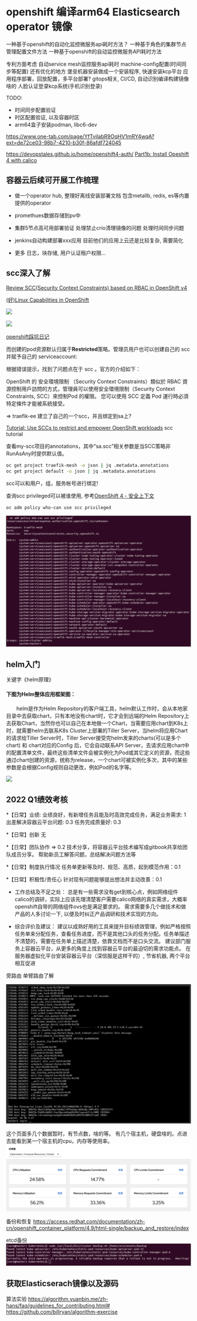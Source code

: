# openshift 编译arm64 Elasticsearch operator 镜像

一种基于openshift的自动化监控微服务api耗时方法？
一种基于角色的集群节点管理配置文件方法
一种基于openshift的自动监控微服务API耗时方法

专利方面考虑
自动service mesh监控服务api耗时
machine-config配置(时间同步等配置) 还有优化的地方
堡垒机器安装做成一个安装程序, 快速安装kcp平台
应用程序部署，回放配置，多平台部署?
gitops相关, CI/CD, 自动识别编译构建镜像啥的
人脸认证登录kcp系统(手机识别登录)

TODO:
* 时间同步配置验证
* 时区配置验证, 以及容器时区
* arm64盒子安装podman, libc6-dev


https://www.one-tab.com/page/YfTvjlabR9OqHV1mRY4wqA?ext=de72ce03-98b7-4210-b30f-86afdf724045

https://devopstales.github.io/home/openshift4-auth/
[Part1b: Install Opeshift 4 with calico](https://devopstales.github.io/kubernetes/openshift4-calico/)

## 容器云后续可开展工作梳理

* 做一个operator hub, 整理好离线安装部署文档
  包含metallb, redis, es等内置提供的operator

* promethues数据存储到pv中

* 集群5节点高可用部署验证
  处理禁止crio清理镜像的问题
  处理时间同步问题

* jenkins自动构建部署xxx应用
  目前他们的应用上云还是比较复杂, 需要简化

* 更多
  日志，块存储, 用户认证租户权限...


## scc深入了解

[Review SCC(Security Context Constraints) based on RBAC in OpenShift v4](https://daein.medium.com/review-scc-security-context-constraints-based-on-rbac-on-openshift-49007ff26317)

[(好)Linux Capabilities in OpenShift](https://cloud.redhat.com/blog/linux-capabilities-in-openshift)

![](https://cloud.redhat.com/hubfs/Openshift%20API%20Call.png)

![](https://cloud.redhat.com/hubfs/SCC_Admission_Simplified.png)

[openshift踩坑日记](https://developer.aliyun.com/article/787121)

而创建的pod资源默认归属于**Restricted**策略。管理员用户也可以创建自己的 scc 并赋予自己的 serviceaccount:

根据错误提示，找到了问题点在于 scc 。官方的介绍如下：

OpenShift 的 安全環境限制 （Security Context Constraints）類似於 RBAC 資源控制用戶訪問的方式，管理員可以使用安全環境限制（Security Context Constraints, SCC）來控制Pod 的權限。 您可以使用 SCC 定義 Pod 運行時必須特定條件才能被系統接受。

=> traefik-ee 建立了自己的一个scc，并且绑定到sa上?


[Tutorial: Use SCCs to restrict and empower OpenShift workloads](https://developer.ibm.com/learningpaths/secure-context-constraints-openshift/scc-tutorial/)
scc tutorial


查看my-scc项目的annotations，其中“sa.scc”相关参数是当SCC策略非RunAsAny时提供默认值。

```bash
oc get project traefik-mesh -o json | jq .metadata.annotations
oc get project default -o json | jq .metadata.annotations
```

scc可以和用户，组，服务帐号进行绑定!


查询scc privileged可以被谁使用, 参考[OpenShift 4 - 安全上下文](https://blog.csdn.net/weixin_43902588/article/details/103374097)
```bash
oc adm policy who-can use scc privileged
```

![](../imgs/2022-03-26-14-45-45.png)

## helm入门

关键字《helm原理》

#### 下图为Helm整体应用框架图：

　　helm是作为Helm Repository的客户端工具，helm默认工作时，会从本地家目录中去获取chart，只有本地没有chart时，它才会到远端的Helm Repository上去获取Chart，当然你也可以自己在本地做一个Chart，当需要应用chart到K8s上时，就需要helm去联系K8s Cluster上部署的Tiller Server，当helm将应用Chart的请求给Tiller Server时，Tiller Server接受完helm发来的charts(可以是多个chart) 和 chart对应的Config 后，它会自动联系API Server，去请求应用chart中的配置清单文件，最终这些清单文件会被实例化为Pod或其它定义的资源，而这些通过chart创建的资源，统称为release，一个chart可被实例化多次，其中的某些参数是会根据Config规则自动更改，例如Pod的名字等。

![](https://img2018.cnblogs.com/blog/922925/201908/922925-20190802211739347-306840075.png)

## 2022 Q1绩效考核

*【日常】业绩:
  业绩良好，有新增任务且能及时高效完成任务，满足业务需求: 1
  出差解决容器云平台问题: 0.3
  任务完成质量好: 0.3

*【日常】创新
  无

*【日常】团队协作 => 0.2
  技术分享，将容器云平台技术编写成gitbook共享给团队成员分享。
  帮助新员工解答问题，总结解决问题方法等

*【日常】制度执行情况
  任务单更新等及时、规范、高质，起到模范作用：0.1

*【日常】积极性/责任心
  针对现有问题能够提出想法并主动改善：0.1


* 工作总结及不足之处：
  总是有一些需求没有get到核心点，例如网络组件calico的调研，实际上应该先理清楚客户需要calico网络的真实需求，大概率openshift自带的网络组件ovs也是满足要求的。
  需求需要多几个做技术和做产品的人多讨论一下, 以便及时纠正产品调研和技术实现的方向。
  

* 综合评价及建议：
  建议以成熟好用的工具来提升目标绩效管理，例如严格按照任务单来分配任务，查看任务进度，而不是其他口头的任务分配。任务单描述不清楚的，需要在任务单上描述清楚，依靠文档而不是口头交流。
  建议部门服务上容器云平台，从更多的角度上找到容器云平台的最迫切的需求功能点。
  在服务器虚拟化平台安装容器云平台（深信服是这样干的）, 节省机器, 两个平台相互促进


旁路由 单臂路由了解

![](../imgs/2022-03-17-11-59-33.png)

这个页面多几个数据暂时，有节点数，啥的等。
有几个宿主机，硬盘啥的。点进去能看到某一个宿主机的cpu，内存等使用率。
![](../imgs/2022-03-16-14-03-50.png)

备份和恢复
https://access.redhat.com/documentation/zh-cn/openshift_container_platform/4.9/html-single/backup_and_restore/index

etcd备份
![](../imgs/2022-03-14-21-27-51.png)

## 获取Elasticserach镜像以及源码


算法实验
https://algorithm.yuanbin.me/zh-hans/faq/guidelines_for_contributing.html#
https://github.com/billryan/algorithm-exercise
